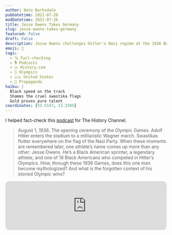 ```yaml
---
author: Nate Barksdale
pubDatetime: 2021-07-26
modDatetime: 2021-07-26
title: Jesse Owens Takes Germany
slug: jesse-owens-takes-germany
featured: False
draft: False
description: Jesse Owens challenges Hitler's Nazi regime at the 1936 Berlin Olympics, running into history and defying racial hatred on the world stage.
emoji: 🥇
tags:
  - 🔍 Fact-checking
  - 🎙️ Podcasts
  - 🇭 History.com
  - 🥇 Olympics
  - 🇺🇸 United States
  - 📣 Propaganda
haiku: |
  Black speed on the track
  Shames the cruel swastika flags
  Gold proves pure talent
coordinates: [52.5147, 13.2395]
---
```


I helped fact-check this [podcast](https://open.spotify.com/episode/5fFDsKYYG9AX6ZuQ5GzY0b?si=u3VRvGsJTmKVNV4HFrotUA) for The History Channel.

> August 1, 1936. The opening ceremony of the Olympic Games. Adolf Hitler enters the stadium to a militaristic Wagner march. Swastikas flutter everywhere on the flag of the Nazi Party. When these moments are remembered later, one athlete’s name comes up more than any other: Jesse Owens. He’s a Black American sprinter, a legendary athlete, and one of 18 Black Americans who competed in Hitler’s Olympics. How, through these 1936 Games, does this one man become mythologized? And what is the forgotten context of his storied Olympic wins?

<iframe style="border-radius:12px" src="https://open.spotify.com/embed/episode/5fFDsKYYG9AX6ZuQ5GzY0b?utm_source=generator" width="100%" height="152" frameBorder="0" allowfullscreen="" allow="autoplay; clipboard-write; encrypted-media; fullscreen; picture-in-picture" loading="lazy"></iframe>
